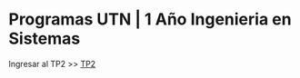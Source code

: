 # Programas UTN | 1 Año Ingenieria en Sistemas
Ingresar al TP2 >> [TP2](https://github.com/dapris12/UTN-Programms/blob/2309df370b19c7a2c2f5840c08ec79be6a503524/Trabajos%20Practicos/TP2.py)
